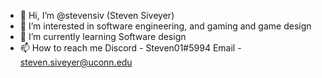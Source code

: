 - 👋 Hi, I’m @stevensiv (Steven Siveyer)
- 👀 I’m interested in software engineering, and gaming and game design
- 🌱 I’m currently learning Software design
- 📫 How to reach me Discord - Steven01#5994 Email - steven.siveyer@uconn.edu

<!---
stevensiv/stevensiv is a ✨ special ✨ repository because its `README.md` (this file) appears on your GitHub profile.
You can click the Preview link to take a look at your changes.
--->
